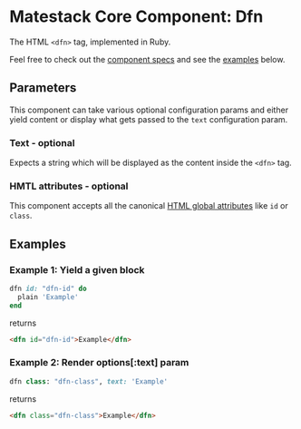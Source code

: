 # Matestack Core Component: Dfn

The HTML `<dfn>` tag, implemented in Ruby.

Feel free to check out the [component specs](/spec/usage/components/dfn_spec.rb) and see the [examples](#examples) below.

## Parameters
This component can take various optional configuration params and either yield content or display what gets passed to the `text` configuration param.

### Text - optional
Expects a string which will be displayed as the content inside the `<dfn>` tag.

### HMTL attributes - optional
This component accepts all the canonical [HTML global attributes](https://www.w3schools.com/tags/ref_standardattributes.asp) like `id` or `class`.

## Examples

### Example 1: Yield a given block

```ruby
dfn id: "dfn-id" do
  plain 'Example'
end
```

returns

```html
<dfn id="dfn-id">Example</dfn>
```

### Example 2: Render options[:text] param

```ruby
dfn class: "dfn-class", text: 'Example'
```

returns

```html
<dfn class="dfn-class">Example</dfn>
```

